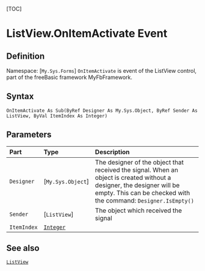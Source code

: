 [TOC]
# ListView.OnItemActivate Event

## Definition
Namespace: [`My.Sys.Forms`]
`OnItemActivate` is event of the ListView control, part of the freeBasic framework MyFbFramework.
## Syntax
```freeBasic
OnItemActivate As Sub(ByRef Designer As My.Sys.Object, ByRef Sender As ListView, ByVal ItemIndex As Integer)
```

## Parameters

|Part|Type|Description|
| :------------ | :------------ | :------------ |
|`Designer`|[`My.Sys.Object`]|The designer of the object that received the signal. When an object is created without a designer, the designer will be empty. This can be checked with the command: `Designer.IsEmpty()`|
|`Sender`|[`ListView`]|The object which received the signal|
|`ItemIndex`|[`Integer`]("https://www.freebasic.net/wiki/KeyPgInteger")||

## See also
[`ListView`](ListView.md)
